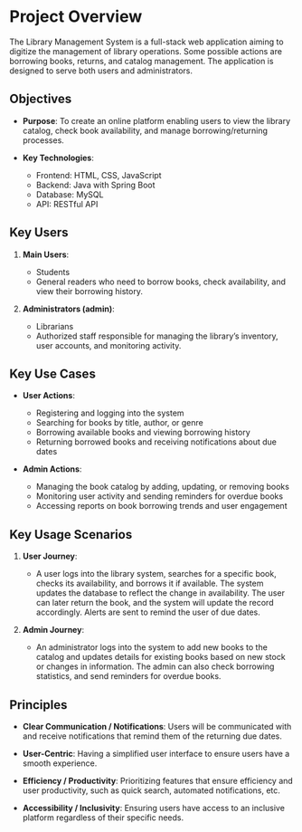 # Project Overview
The Library Management System is a full-stack web application aiming to digitize the management of library operations. Some possible actions are borrowing books, returns, and catalog management. The application is designed to serve both users and administrators.

## Objectives

- **Purpose**: To create an online platform enabling users to view the library catalog, check book availability, and manage borrowing/returning processes.
  
- **Key Technologies**:
  - Frontend: HTML, CSS, JavaScript
  - Backend: Java with Spring Boot
  - Database: MySQL
  - API: RESTful API

## Key Users
1. **Main Users**:
   - Students
   - General readers who need to borrow books, check availability, and view their borrowing history.

2. **Administrators (admin)**:
   - Librarians
   - Authorized staff responsible for managing the library’s inventory, user accounts, and monitoring activity.

## Key Use Cases
- **User Actions**:
  - Registering and logging into the system
  - Searching for books by title, author, or genre
  - Borrowing available books and viewing borrowing history
  - Returning borrowed books and receiving notifications about due dates

- **Admin Actions**:
  - Managing the book catalog by adding, updating, or removing books
  - Monitoring user activity and sending reminders for overdue books
  - Accessing reports on book borrowing trends and user engagement

## Key Usage Scenarios
1. **User Journey**:
   - A user logs into the library system, searches for a specific book, checks its availability, and borrows it if available. The system updates the database to reflect the change in availability. The user can later return the book, and the system will update the record accordingly. Alerts are sent to remind the user of due dates.

2. **Admin Journey**:
   - An administrator logs into the system to add new books to the catalog and updates details for existing books based on new stock or changes in information. The admin can also check borrowing statistics, and send reminders for overdue books.

## Principles
- **Clear Communication / Notifications**: Users will be communicated with and receive notifications that remind them of the returning due dates.
  
- **User-Centric**: Having a simplified user interface to ensure users have a smooth experience.
  
- **Efficiency / Productivity**: Prioritizing features that ensure efficiency and user productivity, such as quick search, automated notifications, etc.
  
- **Accessibility / Inclusivity**: Ensuring users have access to an inclusive platform regardless of their specific needs.
